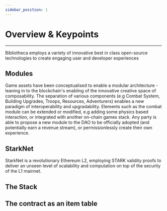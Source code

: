 ```yaml
---
sidebar_position: 1
---
```


# Overview & Keypoints

---

Bibliotheca employs a variety of innovative best in class open-source technologies to create engaging user and developer experiences

## Modules
Game assets have been conceptualised to enable a modular architecture - leaning in to the blockchain's enabling of the innovative creative space of composability. The separation of various components (e.g Combat System, Building Upgrades, Troops, Resources, Adventurers) enables a new paradigm of interoperability and upgradability. Elements such as the combat module can be extended or modified, e.g adding some physics based interaction, or integrated with another on-chain games stack. Any party is able to propose a new module to the DAO to be officially adopted (and potentially earn a revenue stream), or permissionlessly create their own experience.

## StarkNet
StarkNet is a revolutionary Ethereum L2, employing STARK validity proofs to deliver an unseen level of scalability and computation on top of the security of the L1 mainnet.

## The Stack


## The contract as an item table